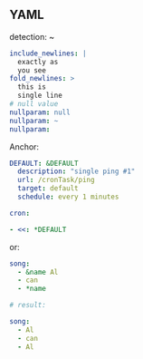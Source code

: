 YAML
-

detection: ~

````yaml
include_newlines: |
  exactly as
  you see
fold_newlines: >
  this is
  single line
# null value
nullparam: null
nullparam: ~
nullparam:
````

Anchor:
````yaml
DEFAULT: &DEFAULT
  description: "single ping #1"
  url: /cronTask/ping
  target: default
  schedule: every 1 minutes

cron:

- <<: *DEFAULT
````
or:
````yaml
song:
  - &name Al
  - can
  - *name

# result:

song:
  - Al
  - can
  - Al
````

